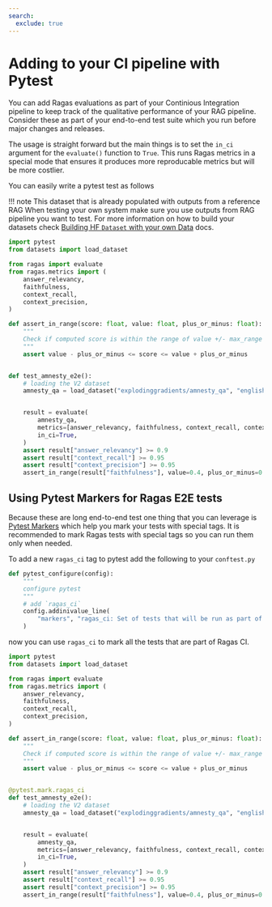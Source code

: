 ```yaml
---
search:
  exclude: true
---
```


# Adding to your CI pipeline with Pytest

You can add Ragas evaluations as part of your Continious Integration pipeline 
to keep track of the qualitative performance of your RAG pipeline. Consider these as 
part of your end-to-end test suite which you run before major changes and releases.

The usage is straight forward but the main things is to set the `in_ci` argument for the
`evaluate()` function to `True`. This runs Ragas metrics in a special mode that ensures 
it produces more reproducable metrics but will be more costlier.

You can easily write a pytest test as follows

!!! note
    This dataset that is already populated with outputs from a reference RAG
    When testing your own system make sure you use outputs from RAG pipeline 
    you want to test. For more information on how to build your datasets check 
    [Building HF `Dataset` with your own Data](./data_preparation.md) docs.

```python
import pytest
from datasets import load_dataset

from ragas import evaluate
from ragas.metrics import (
    answer_relevancy,
    faithfulness,
    context_recall,
    context_precision,
)

def assert_in_range(score: float, value: float, plus_or_minus: float):
    """
    Check if computed score is within the range of value +/- max_range
    """
    assert value - plus_or_minus <= score <= value + plus_or_minus


def test_amnesty_e2e():
    # loading the V2 dataset
    amnesty_qa = load_dataset("explodinggradients/amnesty_qa", "english_v2")["eval"]


    result = evaluate(
        amnesty_qa,
        metrics=[answer_relevancy, faithfulness, context_recall, context_precision],
        in_ci=True,
    )
    assert result["answer_relevancy"] >= 0.9
    assert result["context_recall"] >= 0.95
    assert result["context_precision"] >= 0.95
    assert_in_range(result["faithfulness"], value=0.4, plus_or_minus=0.1)
```

## Using Pytest Markers for Ragas E2E tests

Because these are long end-to-end test one thing that you can leverage is [Pytest Markers](https://docs.pytest.org/en/latest/example/markers.html) which help you mark your tests with special tags. It is recommended to mark Ragas tests with special tags so you can run them only when needed.

To add a new `ragas_ci` tag to pytest add the following to your `conftest.py`
```python
def pytest_configure(config):
    """
    configure pytest
    """
    # add `ragas_ci`
    config.addinivalue_line(
        "markers", "ragas_ci: Set of tests that will be run as part of Ragas CI"
    )
```

now you can use `ragas_ci` to mark all the tests that are part of Ragas CI.

```python
import pytest
from datasets import load_dataset

from ragas import evaluate
from ragas.metrics import (
    answer_relevancy,
    faithfulness,
    context_recall,
    context_precision,
)

def assert_in_range(score: float, value: float, plus_or_minus: float):
    """
    Check if computed score is within the range of value +/- max_range
    """
    assert value - plus_or_minus <= score <= value + plus_or_minus


@pytest.mark.ragas_ci
def test_amnesty_e2e():
    # loading the V2 dataset
    amnesty_qa = load_dataset("explodinggradients/amnesty_qa", "english_v2")["eval"]


    result = evaluate(
        amnesty_qa,
        metrics=[answer_relevancy, faithfulness, context_recall, context_precision],
        in_ci=True,
    )
    assert result["answer_relevancy"] >= 0.9
    assert result["context_recall"] >= 0.95
    assert result["context_precision"] >= 0.95
    assert_in_range(result["faithfulness"], value=0.4, plus_or_minus=0.1)
```
